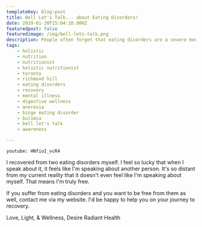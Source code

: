 ```yaml
---
templateKey: blog-post
title: Bell Let's Talk... about Eating Disorders!
date: 2019-01-30T15:04:10.000Z
featuredpost: false
featuredimage: /img/bell-lets-talk.png
description: People often forget that eating disorders are a severe mental illness. I want to add to the conversation and give room to those with ED's to share their experiences.
tags:
    - holistic 
    - nutrition
    - nutritionist
    - holistic nutritionist
    - toronto
    - richmond hill
    - eating disorders
    - recovery
    - mental illness
    - digestive wellness
    - anorexia
    - binge eating disorder
    - bulimia
    - bell let's talk
    - awareness

---
```


`youtube: HNfioI_vcR4`

I recovered from two eating disorders myself. I feel so lucky that when I speak about it, it feels like I'm speaking about another person. It's so distant from my current reality that it doesn't even feel like I'm speaking about myself. That means I'm truly free.

 

If you suffer from eating disorders and you want to be free from them as well, contact me via my website. I'd be happy to help you on your journey to recovery.

Love, Light, & Wellness,
Desire Radiant Health